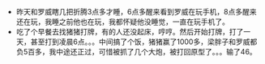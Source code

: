 + 昨天和罗威瞎几把折腾3点多才睡，6点多醒来看到罗威在玩手机，8点多醒来还在玩，我睡之前他也在玩，我都怀疑他没睡觉，一直在玩手机了。
+ 吃了个早餐去找猪猪打牌，有的人还没起床，哼哼。然后开始打牌，打了一天，甚至打到凌晨6点。。。中间搞了个饭，猪猪赢了1000多，梁胖子和罗威都负5百多，我中途还正过，可惜被抓了几个大炮，被打回原型了。。。输了46。